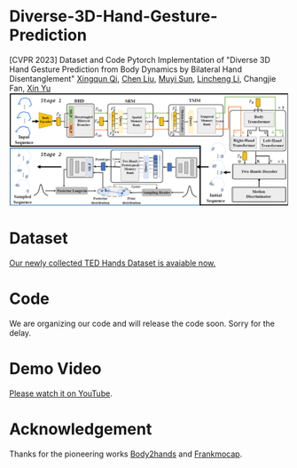 # Diverse-3D-Hand-Gesture-Prediction
[CVPR 2023] Dataset and Code Pytorch Implementation of "Diverse 3D Hand Gesture Prediction from Body Dynamics by  Bilateral Hand Disentanglement"
[Xingqun Qi](https://scholar.google.com.hk/citations?hl=zh-CN&user=3tO41a8AAAAJ&view_op=list_works&sortby=pubdate), [Chen Liu](https://scholar.google.com/citations?hl=zh-CN&user=HmvE2WsAAAAJ&view_op=list_works&sortby=pubdate), [Muyi Sun](https://scholar.google.com/citations?user=Ti7NNqMAAAAJ&hl=en), [Lincheng Li](https://scholar.google.com/citations?user=NYLsVscAAAAJ&hl=en), Changjie Fan, [Xin Yu](https://scholar.google.com/citations?user=oxdtuSEAAAAJ&hl=en)
![image](https://github.com/XingqunQi-lab/Diverse-3D-Hand-Gesture-Prediction/blob/main/image/pipeline.PNG)
# Dataset
[Our newly collected TED Hands Dataset is avaiable now.](https://drive.google.com/drive/folders/1TVaK8rvkdd6D-N8JwfOzJLq4ZqAXcxWr?usp=sharing)
# Code
We are organizing our code and will release the code soon. Sorry for the delay.
# Demo Video
[Please watch it on YouTube](https://www.youtube.com/watch?v=pEJ4STAYNvM).
# Acknowledgement
Thanks for the pioneering works [Body2hands](https://github.com/facebookresearch/body2hands) and [Frankmocap](https://github.com/facebookresearch/frankmocap).
